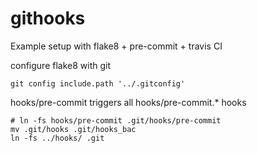 # githooks
Example setup with flake8 + pre-commit + travis CI


configure flake8 with git

    git config include.path '../.gitconfig'

hooks/pre-commit triggers all hooks/pre-commit.* hooks

    # ln -fs hooks/pre-commit .git/hooks/pre-commit
    mv .git/hooks .git/hooks_bac
    ln -fs ../hooks/ .git